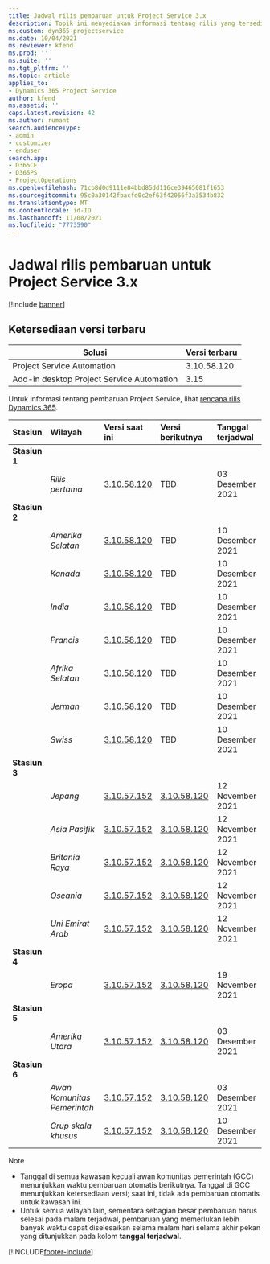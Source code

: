 ```yaml
---
title: Jadwal rilis pembaruan untuk Project Service 3.x
description: Topik ini menyediakan informasi tentang rilis yang tersedia dan yang akan datang dari Dynamics 365 Project Service Automation.
ms.custom: dyn365-projectservice
ms.date: 10/04/2021
ms.reviewer: kfend
ms.prod: ''
ms.suite: ''
ms.tgt_pltfrm: ''
ms.topic: article
applies_to:
- Dynamics 365 Project Service
author: kfend
ms.assetid: ''
caps.latest.revision: 42
ms.author: rumant
search.audienceType:
- admin
- customizer
- enduser
search.app:
- D365CE
- D365PS
- ProjectOperations
ms.openlocfilehash: 71cb8d0d9111e84bbd85dd116ce39465081f1653
ms.sourcegitcommit: 95c0a30142fbacfd0c2ef63f42066f3a3534b832
ms.translationtype: MT
ms.contentlocale: id-ID
ms.lasthandoff: 11/08/2021
ms.locfileid: "7773590"
---
```

# <a name="update-release-schedule-for-project-service-3x"></a>Jadwal rilis pembaruan untuk Project Service 3.x

[!include [banner](../includes/psa-now-project-operations.md)]

## <a name="latest-version-availability"></a>Ketersediaan versi terbaru

| Solusi  | Versi terbaru |
|-------|----|
| Project Service Automation    | 3.10.58.120 |
| Add-in desktop Project Service Automation                | 3.15          |

Untuk informasi tentang pembaruan Project Service, lihat [rencana rilis Dynamics 365](/dynamics365/release-plans/). 

| Stasiun  | Wilayah | Versi saat ini | Versi berikutnya |  Tanggal terjadwal
| :---   | :---   | :---   | :---   |:---   |         
|<strong>Stasiun 1</strong> | |  |  | |
| | <i>Rilis pertama</i> | [3.10.58.120](whats-new-ur-37.md) | TBD | 03 Desember 2021
|<strong>Stasiun 2</strong> | |  |  | |
| | <i>Amerika Selatan</i> | [3.10.58.120](whats-new-ur-37.md) | TBD | 10 Desember 2021
| | <i>Kanada</i> | [3.10.58.120](whats-new-ur-37.md) | TBD | 10 Desember 2021
| | <i>India</i> | [3.10.58.120](whats-new-ur-37.md) | TBD | 10 Desember 2021
| | <i>Prancis</i> | [3.10.58.120](whats-new-ur-37.md) | TBD | 10 Desember 2021
| | <i>Afrika Selatan</i> | [3.10.58.120](whats-new-ur-37.md) | TBD | 10 Desember 2021
| | <i>Jerman</i> | [3.10.58.120](whats-new-ur-37.md) | TBD | 10 Desember 2021
| | <i>Swiss</i> | [3.10.58.120](whats-new-ur-37.md) | TBD | 10 Desember 2021
|<strong>Stasiun 3</strong> | |  |  | |
| | <i>Jepang</i> | [3.10.57.152](whats-new-ur-36.md) | [3.10.58.120](whats-new-ur-37.md) | 12 November 2021
| | <i>Asia Pasifik</i> | [3.10.57.152](whats-new-ur-36.md) | [3.10.58.120](whats-new-ur-37.md) | 12 November 2021
| | <i>Britania Raya</i> | [3.10.57.152](whats-new-ur-36.md) | [3.10.58.120](whats-new-ur-37.md) | 12 November 2021
| | <i>Oseania</i> | [3.10.57.152](whats-new-ur-36.md) | [3.10.58.120](whats-new-ur-37.md) | 12 November 2021
| | <i>Uni Emirat Arab</i> | [3.10.57.152](whats-new-ur-36.md) | [3.10.58.120](whats-new-ur-37.md) | 12 November 2021
|<strong>Stasiun 4</strong> | |  |  | |
| | <i>Eropa</i> | [3.10.57.152](whats-new-ur-36.md) | [3.10.58.120](whats-new-ur-37.md) | 19 November 2021
|<strong>Stasiun 5</strong> | |  |  | |
| | <i>Amerika Utara</i> | [3.10.57.152](whats-new-ur-36.md) | [3.10.58.120](whats-new-ur-37.md) | 03 Desember 2021
|<strong>Stasiun 6</strong> | |  |  | |
| | <i>Awan Komunitas Pemerintah</i> | [3.10.57.152](whats-new-ur-36.md) | [3.10.58.120](whats-new-ur-37.md) | 03 Desember 2021
| | <i>Grup skala khusus</i> | [3.10.57.152](whats-new-ur-36.md) | [3.10.58.120](whats-new-ur-37.md) | 10 Desember 2021



>[!Note]
> - Tanggal di semua kawasan kecuali awan komunitas pemerintah (GCC) menunjukkan waktu pembaruan otomatis berikutnya. Tanggal di GCC menunjukkan ketersediaan versi; saat ini, tidak ada pembaruan otomatis untuk kawasan ini.
> - Untuk semua wilayah lain, sementara sebagian besar pembaruan harus selesai pada malam terjadwal, pembaruan yang memerlukan lebih banyak waktu dapat diselesaikan selama malam hari selama akhir pekan yang ditunjukkan pada kolom **tanggal terjadwal**.


[!INCLUDE[footer-include](../includes/footer-banner.md)]
